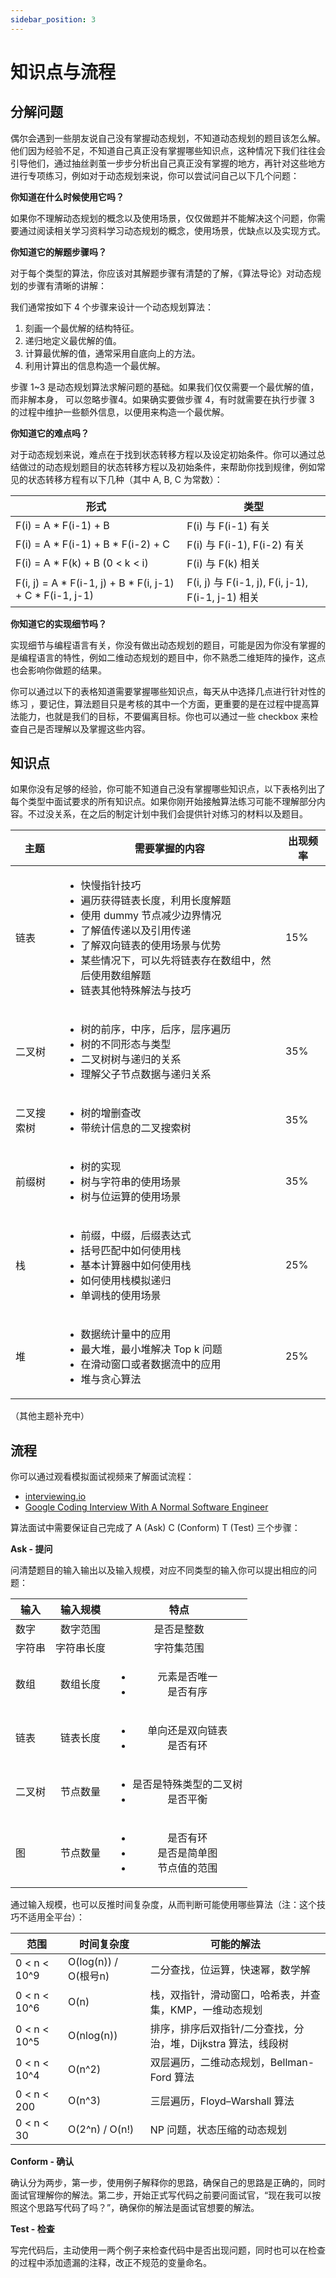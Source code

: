 ```yaml
---
sidebar_position: 3
---
```


# 知识点与流程

## 分解问题
偶尔会遇到一些朋友说自己没有掌握动态规划，不知道动态规划的题目该怎么解。他们因为经验不足，不知道自己真正没有掌握哪些知识点，这种情况下我们往往会引导他们，通过抽丝剥茧一步步分析出自己真正没有掌握的地方，再针对这些地方进行专项练习，例如对于动态规划来说，你可以尝试问自己以下几个问题：

**你知道在什么时候使用它吗？**

如果你不理解动态规划的概念以及使用场景，仅仅做题并不能解决这个问题，你需要通过阅读相关学习资料学习动态规划的概念，使用场景，优缺点以及实现方式。

**你知道它的解题步骤吗？**

对于每个类型的算法，你应该对其解题步骤有清楚的了解，《算法导论》对动态规划的步骤有清晰的讲解：

我们通常按如下 4 个步骤来设计一个动态规划算法：
1. 刻画一个最优解的结构特征。
2. 递归地定义最优解的值。
3. 计算最优解的值，通常采用自底向上的方法。
4. 利用计算出的信息构造一个最优解。

步骤 1~3 是动态规划算法求解问题的基础。如果我们仅仅需要一个最优解的值，而非解本身， 可以忽略步骤4。如果确实要做步骤 4，有时就需要在执行步骤 3 的过程中维护一些额外信息，以便用来构造一个最优解。

**你知道它的难点吗？**

对于动态规划来说，难点在于找到状态转移方程以及设定初始条件。你可以通过总结做过的动态规划题目的状态转移方程以及初始条件，来帮助你找到规律，例如常见的状态转移方程有以下几种（其中 A, B, C 为常数）：

| 形式                   | 类型 |
| -----                  | -----------  |
| F(i) = A * F(i-1) + B  | F(i) 与 F(i-1) 有关 | 
| F(i) = A \* F(i-1) + B * F(i-2) + C  | F(i) 与 F(i-1), F(i-2) 有关 | 
| F(i) = A * F(k) + B (0 < k < i)  | F(i) 与 F(k) 相关 | 
| F(i, j) = A \* F(i-1, j) + B \* F(i, j-1) + C \* F(i-1, j-1)  | F(i, j) 与 F(i-1, j), F(i, j-1), F(i-1, j-1) 相关 | 

	
**你知道它的实现细节吗？**

实现细节与编程语言有关，你没有做出动态规划的题目，可能是因为你没有掌握的是编程语言的特性，例如二维动态规划的题目中，你不熟悉二维矩阵的操作，这点也会影响你做题的结果。

你可以通过以下的表格知道需要掌握哪些知识点，每天从中选择几点进行针对性的练习 ，要记住，算法题目只是考核的其中一个方面，更重要的是在过程中提高算法能力，也就是我们的目标，不要偏离目标。你也可以通过一些 checkbox 来检查自己是否理解以及掌握这些内容。

## 知识点

如果你没有足够的经验，你可能不知道自己没有掌握哪些知识点，以下表格列出了每个类型中面试要求的所有知识点。如果你刚开始接触算法练习可能不理解部分内容。不过没关系，在之后的制定计划中我们会提供针对练习的材料以及题目。

| 主题      | 需要掌握的内容 | 出现频率 |
| -----     | -----------  | -------  |
| 链表      | <ul><li>快慢指针技巧</li><li>遍历获得链表长度，利用长度解题</li><li>使用 dummy 节点减少边界情况</li><li>了解值传递以及引用传递</li><li>了解双向链表的使用场景与优势</li><li>某些情况下，可以先将链表存在数组中，然后使用数组解题</li><li>链表其他特殊解法与技巧</li></ul> | 15% | 
| 二叉树  | <ul><li>树的前序，中序，后序，层序遍历</li><li>树的不同形态与类型</li><li>二叉树树与递归的关系</li><li>理解父子节点数据与递归关系</li></ul> | 35% | 
| 二叉搜索树  | <ul><li>树的增删查改</li><li>带统计信息的二叉搜索树</li></ul> | 35% | 
| 前缀树  | <ul><li>树的实现</li><li>树与字符串的使用场景</li><li>树与位运算的使用场景</li></ul> | 35% | 
| 栈      | <ul><li>前缀，中缀，后缀表达式</li><li>括号匹配中如何使用栈</li><li>基本计算器中如何使用栈</li><li>如何使用栈模拟递归</li><li>单调栈的使用场景</li></ul> | 25% | 
| 堆      | <ul><li>数据统计量中的应用</li><li>最大堆，最小堆解决 Top k 问题</li><li>在滑动窗口或者数据流中的应用</li><li>堆与贪心算法</li></ul> | 25% | 

（其他主题补充中）

## 流程

你可以通过观看模拟面试视频来了解面试流程：
- [interviewing.io](https://www.youtube.com/c/interviewingio/videos)
- [Google Coding Interview With A Normal Software Engineer](https://www.youtube.com/watch?v=rw4s4M3hFfs)

算法面试中需要保证自己完成了 A (Ask) C (Conform) T (Test) 三个步骤：

**Ask - 提问**

问清楚题目的输入输出以及输入规模，对应不同类型的输入你可以提出相应的问题：

| 输入      | 输入规模 | 特点|
| -----     | :--------: | :---: |
| 数字      | 数字范围 | 是否是整数 |
| 字符串    | 字符串长度 | 字符集范围 |
| 数组      | 数组长度 | <ul><li>元素是否唯一</li><li>是否有序</li></ul> |
| 链表      | 链表长度 | <ul><li>单向还是双向链表</li><li>是否有环</li></ul> |
| 二叉树    | 节点数量 | <ul><li>是否是特殊类型的二叉树</li><li>是否平衡</li></ul> |
| 图        | 节点数量 | <ul><li>是否有环</li><li>是否是简单图</li><li>节点值的范围</li></ul> |

通过输入规模，也可以反推时间复杂度，从而判断可能使用哪些算法（注：这个技巧不适用全平台）：

| 范围      | 时间复杂度 | 可能的解法 |
| -----     | -----------  | -------  |
| 0 < n < 10^9  | O(log(n)) / O(根号n) | 二分查找，位运算，快速幂，数学解 |
| 0 < n < 10^6  | O(n)      | 栈，双指针，滑动窗口，哈希表，并查集，KMP，一维动态规划|
| 0 < n < 10^5  | O(nlog(n)) | 排序，排序后双指针/二分查找，分治，堆，Dijkstra 算法，线段树|
| 0 < n < 10^4  | O(n^2) | 双层遍历，二维动态规划，Bellman-Ford 算法|
| 0 < n < 200  | O(n^3) | 三层遍历，Floyd–Warshall 算法|
| 0 < n < 30  | O(2^n) / O(n!) | NP 问题，状态压缩的动态规划 |

**Conform - 确认**

确认分为两步，第一步，使用例子解释你的思路，确保自己的思路是正确的，同时面试官理解你的解法。第二步，开始正式写代码之前要问面试官，“现在我可以按照这个思路写代码了吗？”，确保你的解法是面试官想要的解法。

**Test - 检查**

写完代码后，主动使用一两个例子来检查代码中是否出现问题，同时也可以在检查的过程中添加遗漏的注释，改正不规范的变量命名。
